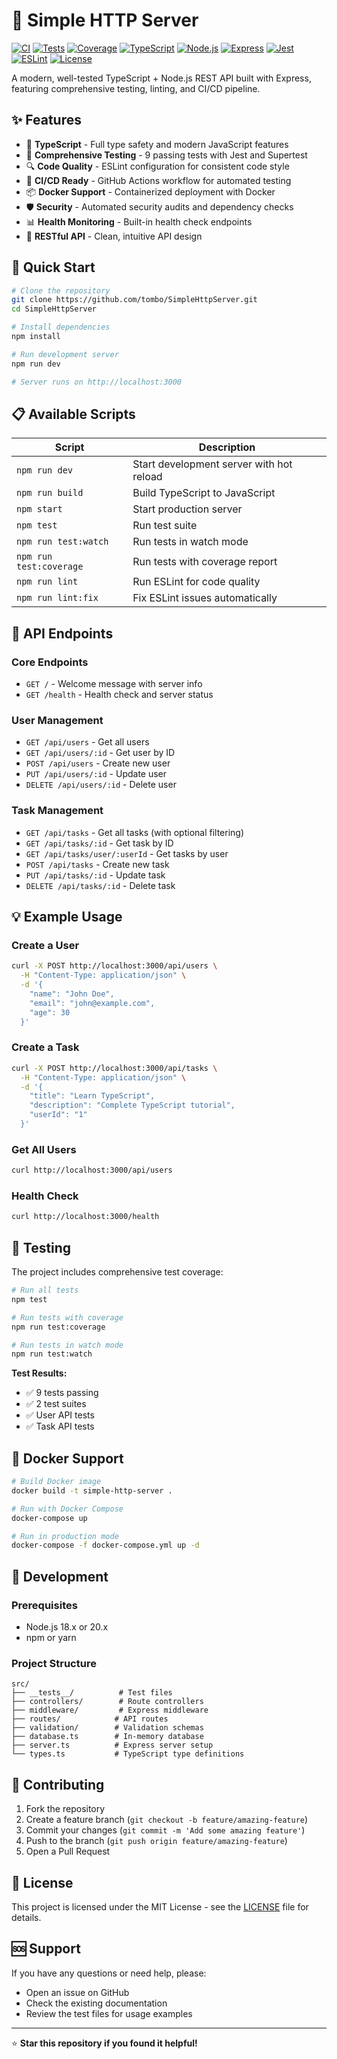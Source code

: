 # 🚀 Simple HTTP Server

[![CI](https://github.com/tombo/SimpleHttpServer/workflows/CI/badge.svg)](https://github.com/tombo/SimpleHttpServer/actions)
[![Tests](https://img.shields.io/badge/tests-9%20passing-brightgreen.svg)](https://github.com/tombo/SimpleHttpServer/actions)
[![Coverage](https://img.shields.io/badge/coverage-59%25-orange.svg)](https://github.com/tombo/SimpleHttpServer/actions)
[![TypeScript](https://img.shields.io/badge/TypeScript-5.0+-blue.svg)](https://www.typescriptlang.org/)
[![Node.js](https://img.shields.io/badge/Node.js-18.x%20%7C%2020.x-green.svg)](https://nodejs.org/)
[![Express](https://img.shields.io/badge/Express-4.18+-black.svg)](https://expressjs.com/)
[![Jest](https://img.shields.io/badge/Jest-29.6+-red.svg)](https://jestjs.io/)
[![ESLint](https://img.shields.io/badge/ESLint-8.45+-purple.svg)](https://eslint.org/)
[![License](https://img.shields.io/badge/License-MIT-yellow.svg)](LICENSE)

A modern, well-tested TypeScript + Node.js REST API built with Express, featuring comprehensive testing, linting, and CI/CD pipeline.

## ✨ Features

- 🔧 **TypeScript** - Full type safety and modern JavaScript features
- 🧪 **Comprehensive Testing** - 9 passing tests with Jest and Supertest
- 🔍 **Code Quality** - ESLint configuration for consistent code style
- 🚀 **CI/CD Ready** - GitHub Actions workflow for automated testing
- 📦 **Docker Support** - Containerized deployment with Docker
- 🛡️ **Security** - Automated security audits and dependency checks
- 📊 **Health Monitoring** - Built-in health check endpoints
- 🎯 **RESTful API** - Clean, intuitive API design

## 🚀 Quick Start

```bash
# Clone the repository
git clone https://github.com/tombo/SimpleHttpServer.git
cd SimpleHttpServer

# Install dependencies
npm install

# Run development server
npm run dev

# Server runs on http://localhost:3000
```

## 📋 Available Scripts

| Script | Description |
|--------|-------------|
| `npm run dev` | Start development server with hot reload |
| `npm run build` | Build TypeScript to JavaScript |
| `npm start` | Start production server |
| `npm test` | Run test suite |
| `npm run test:watch` | Run tests in watch mode |
| `npm run test:coverage` | Run tests with coverage report |
| `npm run lint` | Run ESLint for code quality |
| `npm run lint:fix` | Fix ESLint issues automatically |

## 🔗 API Endpoints

### Core Endpoints
- `GET /` - Welcome message with server info
- `GET /health` - Health check and server status

### User Management
- `GET /api/users` - Get all users
- `GET /api/users/:id` - Get user by ID
- `POST /api/users` - Create new user
- `PUT /api/users/:id` - Update user
- `DELETE /api/users/:id` - Delete user

### Task Management
- `GET /api/tasks` - Get all tasks (with optional filtering)
- `GET /api/tasks/:id` - Get task by ID
- `GET /api/tasks/user/:userId` - Get tasks by user
- `POST /api/tasks` - Create new task
- `PUT /api/tasks/:id` - Update task
- `DELETE /api/tasks/:id` - Delete task

## 💡 Example Usage

### Create a User
```bash
curl -X POST http://localhost:3000/api/users \
  -H "Content-Type: application/json" \
  -d '{
    "name": "John Doe",
    "email": "john@example.com",
    "age": 30
  }'
```

### Create a Task
```bash
curl -X POST http://localhost:3000/api/tasks \
  -H "Content-Type: application/json" \
  -d '{
    "title": "Learn TypeScript",
    "description": "Complete TypeScript tutorial",
    "userId": "1"
  }'
```

### Get All Users
```bash
curl http://localhost:3000/api/users
```

### Health Check
```bash
curl http://localhost:3000/health
```

## 🧪 Testing

The project includes comprehensive test coverage:

```bash
# Run all tests
npm test

# Run tests with coverage
npm run test:coverage

# Run tests in watch mode
npm run test:watch
```

**Test Results:**
- ✅ 9 tests passing
- ✅ 2 test suites
- ✅ User API tests
- ✅ Task API tests

## 🐳 Docker Support

```bash
# Build Docker image
docker build -t simple-http-server .

# Run with Docker Compose
docker-compose up

# Run in production mode
docker-compose -f docker-compose.yml up -d
```

## 🔧 Development

### Prerequisites
- Node.js 18.x or 20.x
- npm or yarn

### Project Structure
```
src/
├── __tests__/          # Test files
├── controllers/        # Route controllers
├── middleware/         # Express middleware
├── routes/            # API routes
├── validation/        # Validation schemas
├── database.ts        # In-memory database
├── server.ts          # Express server setup
└── types.ts           # TypeScript type definitions
```

## 🤝 Contributing

1. Fork the repository
2. Create a feature branch (`git checkout -b feature/amazing-feature`)
3. Commit your changes (`git commit -m 'Add some amazing feature'`)
4. Push to the branch (`git push origin feature/amazing-feature`)
5. Open a Pull Request

## 📄 License

This project is licensed under the MIT License - see the [LICENSE](LICENSE) file for details.

## 🆘 Support

If you have any questions or need help, please:
- Open an issue on GitHub
- Check the existing documentation
- Review the test files for usage examples

---

⭐ **Star this repository if you found it helpful!**
